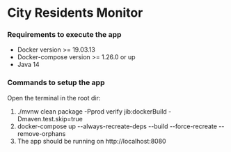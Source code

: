 # City Residents Monitor

### Requirements to execute the app

- Docker version >= 19.03.13
- Docker-compose version >= 1.26.0 or up
- Java 14

### Commands to setup the app

Open the terminal in the root dir:

1. ./mvnw clean package -Pprod verify jib:dockerBuild -Dmaven.test.skip=true
2. docker-compose up --always-recreate-deps --build --force-recreate --remove-orphans
3. The app should be running on http://localhost:8080
